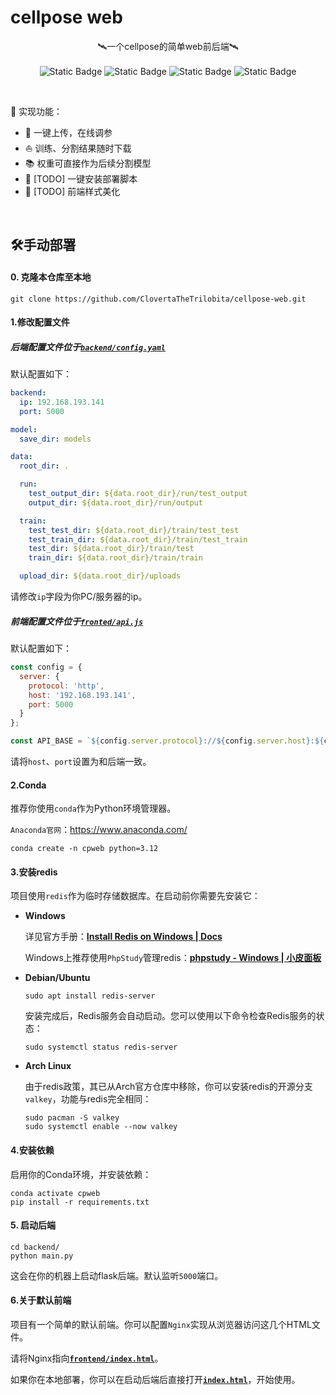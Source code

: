 # cellpose web

<p align="center">
  🛰️一个cellpose的简单web前后端🛰️<br><br>
  <img alt="Static Badge" src="https://img.shields.io/badge/Python-3.12-blue">
  <img alt="Static Badge" src="https://img.shields.io/badge/Redis-6.4.0-red">
  <img alt="Static Badge" src="https://img.shields.io/badge/JSDelivr-in_use-brown">
  <img alt="Static Badge" src="https://img.shields.io/badge/Flask-3.1.2-8ecae6">
</p>

<br>

🌈 实现功能：

- 🚀 一键上传，在线调参
- ⛵️ 训练、分割结果随时下载
- 📚 权重可直接作为后续分割模型
- 🚧 [TODO] 一键安装部署脚本
- 🚧 [TODO] 前端样式美化

<br>

## 🛠️手动部署

#### 0. 克隆本仓库至本地

```shell
git clone https://github.com/ClovertaTheTrilobita/cellpose-web.git
```

#### 1.修改配置文件

##### 后端配置文件位于[`backend/config.yaml`](backend/config.yaml)

默认配置如下：

```yaml
backend:
  ip: 192.168.193.141
  port: 5000

model:
  save_dir: models

data:
  root_dir: .

  run:
    test_output_dir: ${data.root_dir}/run/test_output
    output_dir: ${data.root_dir}/run/output

  train:
    test_test_dir: ${data.root_dir}/train/test_test
    test_train_dir: ${data.root_dir}/train/test_train
    test_dir: ${data.root_dir}/train/test
    train_dir: ${data.root_dir}/train/train

  upload_dir: ${data.root_dir}/uploads
```

请修改`ip`字段为你PC/服务器的ip。

##### 前端配置文件位于[`fronted/api.js`](frontend/api.js)

默认配置如下：

```javascript
const config = {
  server: {
    protocol: 'http',
    host: '192.168.193.141',
    port: 5000
  }
};

const API_BASE = `${config.server.protocol}://${config.server.host}:${config.server.port}/`;
```

请将`host`、`port`设置为和后端一致。

#### 2.Conda

推荐你使用`conda`作为Python环境管理器。

`Anaconda官网`：https://www.anaconda.com/

```shell
conda create -n cpweb python=3.12
```

#### 3.安装redis

项目使用`redis`作为临时存储数据库。在启动前你需要先安装它：

- **Windows**

  详见官方手册：<b>[Install Redis on Windows | Docs](https://redis.io/docs/latest/operate/oss_and_stack/install/archive/install-redis/install-redis-on-windows/)</b>

  Windows上推荐使用`PhpStudy`管理redis：<b>[phpstudy - Windows | 小皮面板](https://www.xp.cn/phpstudy)</b>

- **Debian/Ubuntu**

  ```shell
  sudo apt install redis-server
  ```

  安装完成后，Redis服务会自动启动。您可以使用以下命令检查Redis服务的状态：

  ```shell
  sudo systemctl status redis-server
  ```

- **Arch Linux**

  由于redis政策，其已从Arch官方仓库中移除，你可以安装redis的开源分支`valkey`，功能与redis完全相同：

  ```shell
  sudo pacman -S valkey
  sudo systemctl enable --now valkey
  ```

#### 4.安装依赖

启用你的Conda环境，并安装依赖：

```shell
conda activate cpweb
pip install -r requirements.txt
```

#### 5. 启动后端

```shell
cd backend/
python main.py
```

这会在你的机器上启动flask后端。默认监听`5000`端口。

#### 6.关于默认前端

项目有一个简单的默认前端。你可以配置`Nginx`实现从浏览器访问这几个HTML文件。

请将Nginx指向<b>[`frontend/index.html`](frontend/index.html)</b>。

如果你在本地部署，你可以在启动后端后直接打开<b>[`index.html`](frontend/index.html)</b>，开始使用。
